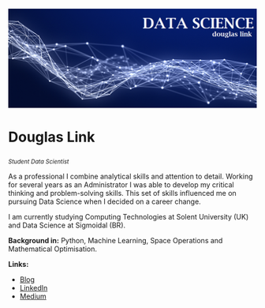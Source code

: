 <p align="center">
  <img src="banner.png" >
</p>

# Douglas Link
<sub>*Student Data Scientist*</sub>

As a professional I combine analytical skills and attention to detail. Working for several years as an Administrator I was able to develop my critical thinking and problem-solving skills. This set of skills influenced me on pursuing Data Science when I decided on a career change.

I am currently studying Computing Technologies at Solent University (UK) and Data Science at Sigmoidal (BR).

**Background in:** Python, Machine Learning, Space Operations and Mathematical Optimisation.

**Links:**
* [Blog]()
* [LinkedIn](https://bit.ly/3pjKRMo)
* [Medium]()
